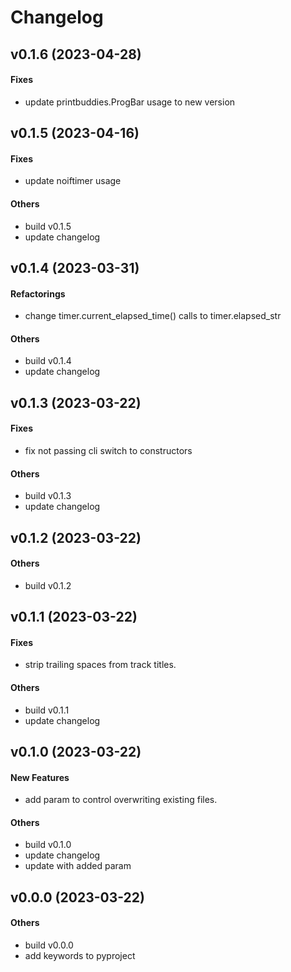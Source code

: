 # Changelog

## v0.1.6 (2023-04-28)

#### Fixes

* update printbuddies.ProgBar usage to new version


## v0.1.5 (2023-04-16)

#### Fixes

* update noiftimer usage
#### Others

* build v0.1.5
* update changelog


## v0.1.4 (2023-03-31)

#### Refactorings

* change timer.current_elapsed_time() calls to timer.elapsed_str
#### Others

* build v0.1.4
* update changelog


## v0.1.3 (2023-03-22)

#### Fixes

* fix not passing cli switch to constructors
#### Others

* build v0.1.3
* update changelog


## v0.1.2 (2023-03-22)

#### Others

* build v0.1.2


## v0.1.1 (2023-03-22)

#### Fixes

* strip trailing spaces from track titles.
#### Others

* build v0.1.1
* update changelog


## v0.1.0 (2023-03-22)

#### New Features

* add param to control overwriting existing files.
#### Others

* build v0.1.0
* update changelog
* update with added param


## v0.0.0 (2023-03-22)

#### Others

* build v0.0.0
* add keywords to pyproject